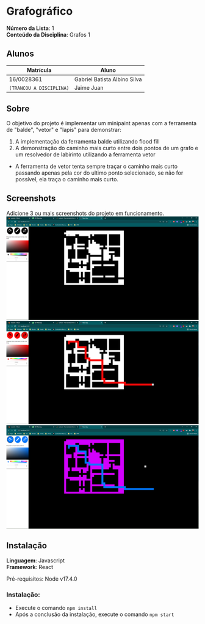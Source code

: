 # Grafográfico

**Número da Lista**: 1<br>
**Conteúdo da Disciplina**: Grafos 1<br>

## Alunos
|Matrícula | Aluno |
| -- | -- |
| 16/0028361  |  Gabriel Batista Albino Silva |
| `(TRANCOU A DISCIPLINA)` |  Jaime Juan  |

## Sobre 
O objetivo do projeto é implementar um minipaint apenas com a ferramenta de "balde", "vetor" e "lapis" para demonstrar:
1. A implementação da ferramenta balde utilizando flood fill
2. A demonstração do caminho mais curto entre dois pontos de um grafo e um resolvedor de labirinto utilizando a ferramenta vetor
* A ferramenta de vetor tenta sempre traçar o caminho mais curto passando apenas pela cor do ultimo ponto selecionado, se não for possível, ela traça o caminho mais curto.
## Screenshots
Adicione 3 ou mais screenshots do projeto em funcionamento.
![](1.png)
![](2.png)
![](3.png)
## Instalação 
**Linguagem**: Javascript<br>
**Framework**: React<br>

Pré-requisitos: Node v17.4.0

### Instalação:
* Execute o comando `npm install`
* Após a conclusão da instalação, execute o comando `npm start`


